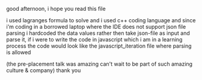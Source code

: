 good afternoon, 
i hope you read this file

i used lagranges formula to solve and i used c++ coding language and since i'm coding in a borrowed laptop where the IDE does not support json file parsing i hardcoded the data values
rather then take json-file as input and parse it, if i were to write the code in javascript which i am in a learning process the code would look like the javascript_iteration file where parsing is allowed

(the pre-placement talk was amazing can't wait to be part of such amazing culture & company)
thank you
